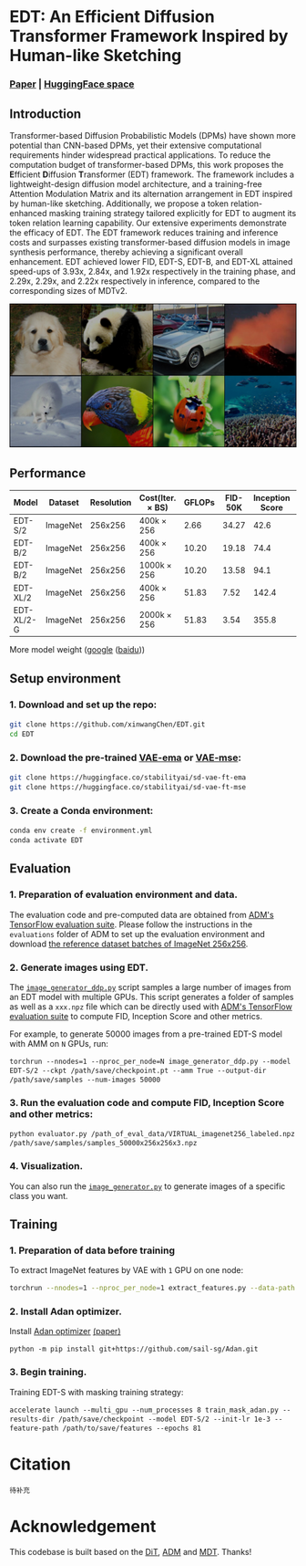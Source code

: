 # EDT: An Efficient Diffusion Transformer Framework Inspired by Human-like Sketching

### [Paper](url-ling) | [HuggingFace space](https://huggingface.co/trenkey/EDT)

## Introduction

Transformer-based Diffusion Probabilistic Models (DPMs) have shown more potential than CNN-based DPMs, yet their extensive computational requirements hinder widespread practical applications. To reduce the computation budget of transformer-based DPMs, this work proposes the **E**fficient **D**iffusion **T**ransformer (EDT) framework. The framework includes a lightweight-design diffusion model architecture, and a training-free Attention Modulation Matrix and its alternation arrangement in EDT inspired by human-like sketching. Additionally, we propose a token relation-enhanced masking training strategy tailored explicitly for EDT to augment its token relation learning capability. Our extensive experiments demonstrate the efficacy of EDT. The EDT framework reduces training and inference costs and surpasses existing transformer-based diffusion models in image synthesis performance, thereby achieving a significant overall enhancement. EDT achieved lower FID, EDT-S, EDT-B, and EDT-XL attained speed-ups of 3.93x, 2.84x, and 1.92x respectively in the training phase, and 2.29x, 2.29x, and 2.22x respectively in inference, compared to the corresponding sizes of MDTv2.

<img width="800" alt="image" src="visual/visualization.jpg">

## Performance


| Model      | Dataset  | Resolution | Cost(Iter. × BS) | GFLOPs | FID-50K | Inception Score | Weight                                                                                                                                                               |
| ---------- | -------- | ---------- | ----------------- | ------ | ------- | --------------- | -------------------------------------------------------------------------------------------------------------------------------------------------------------------- |
| EDT-S/2    | ImageNet | 256x256    | 400k × 256       | 2.66   | 34.27   | 42.6            | [google](https://drive.google.com/file/d/1DkglqB4wxlHeDUkerk1G8KqaNcwA_oD-/view?usp=drive_link) ([baidu](https://pan.baidu.com/s/1s856mTUODjg6TcsDdMptwQ?pwd=gv0h)) |
| EDT-B/2    | ImageNet | 256x256    | 400k × 256       | 10.20  | 19.18   | 74.4            | [google](https://drive.google.com/file/d/1Zd2bx8JkRKOdRPFpY6PeOQY9zNcf_Fqv/view?usp=drive_link) ([baidu](https://pan.baidu.com/s/1EOBbcYrfk7oQfieUf68GgQ?pwd=8e33)) |
| EDT-B/2    | ImageNet | 256x256    | 1000k × 256      | 10.20  | 13.58   | 94.1            | [google](https://drive.google.com/file/d/1UDxgFqoEwGnLZMO__u-BdqzzZ_SolBTc/view?usp=drive_link) ([baidu](https://pan.baidu.com/s/1FEeQal8kkabRVi3rSi4fNQ?pwd=6vc0)) |
| EDT-XL/2   | ImageNet | 256x256    | 400k × 256       | 51.83  | 7.52    | 142.4           | [google](https://drive.google.com/file/d/1h583ejF6EUa31f7p34iSpBEjjDpdi5gC/view?usp=drive_link) ([baidu](https://pan.baidu.com/s/1E0IAIEkhBQxUNb717iJicg?pwd=rzgn)) |
| EDT-XL/2-G | ImageNet | 256x256    | 2000k × 256      | 51.83  | 3.54    | 355.8           | [google](https://drive.google.com/file/d/1hEZ7IrCuw9OWH0w_r5f_e8mkVZesC5Dj/view?usp=drive_link) ([baidu](https://pan.baidu.com/s/1jXbNwDI1Qyr5JCaunrVERQ?pwd=dkac)) |

More model weight ([google](https://drive.google.com/drive/folders/1YsXs6NBdCQHQOsD43ijbzukEPTVt6ZeV?usp=drive_link) ([baidu](https://pan.baidu.com/s/1N8j-lW3k5T-15JORFiqdmw?pwd=qh1p)))

## Setup environment

### 1. Download and set up the repo:

```bash
git clone https://github.com/xinwangChen/EDT.git
cd EDT
```

### 2. Download the pre-trained [VAE-ema](https://huggingface.co/stabilityai/sd-vae-ft-ema) or [VAE-mse](https://huggingface.co/stabilityai/sd-vae-ft-mse):

```bash
git clone https://huggingface.co/stabilityai/sd-vae-ft-ema
git clone https://huggingface.co/stabilityai/sd-vae-ft-mse
```

### 3. Create a Conda environment:

```bash
conda env create -f environment.yml
conda activate EDT
```

## Evaluation

### 1. Preparation of evaluation environment and data.

The evaluation code and pre-computed data are obtained from [ADM's TensorFlow evaluation suite](https://github.com/openai/guided-diffusion/tree/main/evaluations). Please follow the instructions in the `evaluations` folder of ADM to set up the evaluation environment and download [the reference dataset batches of ImageNet 256x256](https://openaipublic.blob.core.windows.net/diffusion/jul-2021/ref_batches/imagenet/256/VIRTUAL_imagenet256_labeled.npz).

### 2. Generate images using EDT.

The [`image_generator_ddp.py`](image_generator_ddp.py) script samples a large number of images from an EDT model with multiple GPUs. This script generates a folder of samples as well as a `xxx.npz` file which can be directly used with [ADM's TensorFlow evaluation suite](https://github.com/openai/guided-diffusion/tree/main/evaluations) to compute FID, Inception Score and other metrics.

For example, to generate 50000 images from a pre-trained EDT-S model with AMM on `N` GPUs, run:

```shell
torchrun --nnodes=1 --nproc_per_node=N image_generator_ddp.py --model EDT-S/2 --ckpt /path/save/checkpoint.pt --amm True --output-dir /path/save/samples --num-images 50000
```

### 3. Run the evaluation code and compute FID, Inception Score and other metrics:

```shell
python evaluator.py /path_of_eval_data/VIRTUAL_imagenet256_labeled.npz /path/save/samples/samples_50000x256x256x3.npz
```

### 4. Visualization.

You can also run the [`image_generator.py`](image_generator.py) to generate images of a specific class you want.

## Training

### 1. Preparation of data before training

To extract ImageNet features by VAE with `1` GPU on one node:

```bash
torchrun --nnodes=1 --nproc_per_node=1 extract_features.py --data-path /path/to/imagenet/train --features-path /path/to/save/features
```

### 2. Install Adan optimizer.

Install [Adan optimizer](https://github.com/sail-sg/Adan) [(paper)](https://arxiv.org/abs/2208.06677)

```
python -m pip install git+https://github.com/sail-sg/Adan.git
```

### 3. Begin training.

Training EDT-S with masking training strategy:

```shell
accelerate launch --multi_gpu --num_processes 8 train_mask_adan.py --results-dir /path/save/checkpoint --model EDT-S/2 --init-lr 1e-3 --feature-path /path/to/save/features --epochs 81
```

# Citation

```
待补充
```

# Acknowledgement

This codebase is built based on the [DiT](https://github.com/facebookresearch/dit), [ADM](https://github.com/openai/guided-diffusion) and [MDT](https://github.com/sail-sg/MDT). Thanks!
